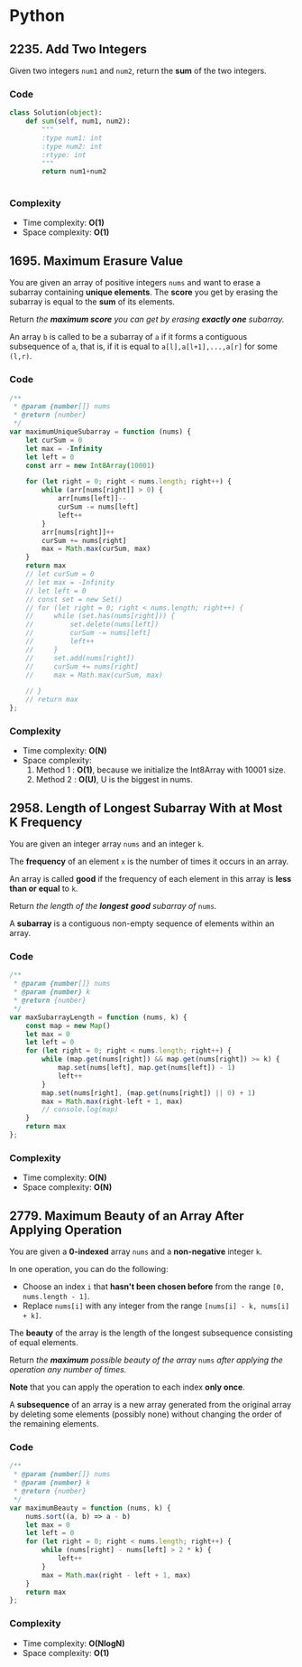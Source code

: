 # Python



## 2235. Add Two Integers

Given two integers `num1` and `num2`, return the **sum** of the two integers.

### Code

```python
class Solution(object):
    def sum(self, num1, num2):
        """
        :type num1: int
        :type num2: int
        :rtype: int
        """
        return num1+num2
        
```

### Complexity

- Time complexity: **O(1)**
- Space complexity: **O(1)**



## 1695. Maximum Erasure Value

You are given an array of positive integers `nums` and want to erase a subarray containing **unique elements**. The **score** you get by erasing the subarray is equal to the **sum** of its elements.

Return *the **maximum score** you can get by erasing **exactly one** subarray.*

An array `b` is called to be a subarray of `a` if it forms a contiguous subsequence of `a`, that is, if it is equal to `a[l],a[l+1],...,a[r]` for some `(l,r)`.

### Code

```javascript
/**
 * @param {number[]} nums
 * @return {number}
 */
var maximumUniqueSubarray = function (nums) {
    let curSum = 0
    let max = -Infinity
    let left = 0
    const arr = new Int8Array(10001)

    for (let right = 0; right < nums.length; right++) {
        while (arr[nums[right]] > 0) {
            arr[nums[left]]--
            curSum -= nums[left]
            left++
        }
        arr[nums[right]]++
        curSum += nums[right]
        max = Math.max(curSum, max)
    }
    return max
    // let curSum = 0
    // let max = -Infinity
    // let left = 0
    // const set = new Set()
    // for (let right = 0; right < nums.length; right++) {
    //     while (set.has(nums[right])) {
    //         set.delete(nums[left])
    //         curSum -= nums[left]
    //         left++
    //     }
    //     set.add(nums[right])
    //     curSum += nums[right]
    //     max = Math.max(curSum, max)

    // }
    // return max
};
```

### Complexity

- Time complexity: **O(N)**
- Space complexity:
  1. Method 1 : **O(1)**, because we initialize the Int8Array with 10001 size.
  2. Method 2 : **O(U)**, U is the biggest in nums.



## 2958. Length of Longest Subarray With at Most K Frequency

You are given an integer array `nums` and an integer `k`.

The **frequency** of an element `x` is the number of times it occurs in an array.

An array is called **good** if the frequency of each element in this array is **less than or equal** to `k`.

Return *the length of the **longest** **good** subarray of* `nums`*.*

A **subarray** is a contiguous non-empty sequence of elements within an array.

### Code

```javascript
/**
 * @param {number[]} nums
 * @param {number} k
 * @return {number}
 */
var maxSubarrayLength = function (nums, k) {
    const map = new Map()
    let max = 0
    let left = 0
    for (let right = 0; right < nums.length; right++) {
        while (map.get(nums[right]) && map.get(nums[right]) >= k) {
            map.set(nums[left], map.get(nums[left]) - 1)
            left++
        }
        map.set(nums[right], (map.get(nums[right]) || 0) + 1)
        max = Math.max(right-left + 1, max)
        // console.log(map)
    }
    return max
};
```

### Complexity

- Time complexity: **O(N)**
- Space complexity: **O(N)**



## 2779. Maximum Beauty of an Array After Applying Operation

You are given a **0-indexed** array `nums` and a **non-negative** integer `k`.

In one operation, you can do the following:

- Choose an index `i` that **hasn't been chosen before** from the range `[0, nums.length - 1]`.
- Replace `nums[i]` with any integer from the range `[nums[i] - k, nums[i] + k]`.

The **beauty** of the array is the length of the longest subsequence consisting of equal elements.

Return *the **maximum** possible beauty of the array* `nums` *after applying the operation any number of times.*

**Note** that you can apply the operation to each index **only once**.

A **subsequence** of an array is a new array generated from the original array by deleting some elements (possibly none) without changing the order of the remaining elements.

### Code 

```javascript
/**
 * @param {number[]} nums
 * @param {number} k
 * @return {number}
 */
var maximumBeauty = function (nums, k) {
    nums.sort((a, b) => a - b)
    let max = 0
    let left = 0
    for (let right = 0; right < nums.length; right++) {
        while (nums[right] - nums[left] > 2 * k) {
            left++
        }
        max = Math.max(right - left + 1, max)
    }
    return max
};
```

### Complexity

- Time complexity: **O(NlogN)**
- Space complexity: **O(1)**